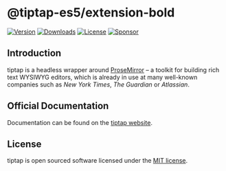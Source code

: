 # @tiptap-es5/extension-bold

[![Version](https://img.shields.io/npm/v/@tiptap-es5/extension-bold.svg?label=version)](https://www.npmjs.com/package/@tiptap-es5/extension-bold)
[![Downloads](https://img.shields.io/npm/dm/@tiptap-es5/extension-bold.svg)](https://npmcharts.com/compare/tiptap?minimal=true)
[![License](https://img.shields.io/npm/l/@tiptap-es5/extension-bold.svg)](https://www.npmjs.com/package/@tiptap-es5/extension-bold)
[![Sponsor](https://img.shields.io/static/v1?label=Sponsor&message=%E2%9D%A4&logo=GitHub)](https://github.com/sponsors/ueberdosis)

## Introduction

tiptap is a headless wrapper around [ProseMirror](https://ProseMirror.net) – a toolkit for building rich text WYSIWYG editors, which is already in use at many well-known companies such as _New York Times_, _The Guardian_ or _Atlassian_.

## Official Documentation

Documentation can be found on the [tiptap website](https://tiptap.dev).

## License

tiptap is open sourced software licensed under the [MIT license](https://github.com/ueberdosis/tiptap/blob/main/LICENSE.md).
